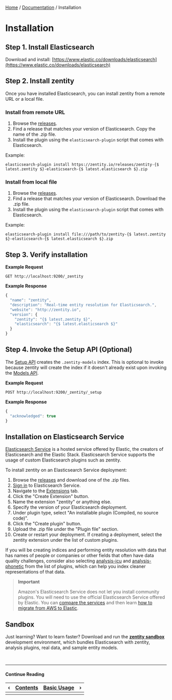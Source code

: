 [Home](/) / [Documentation](/docs) / Installation


# <a name="installation"></a>Installation


## <a name="install-elasticsearch"></a>Step 1. Install Elasticsearch

Download and install: [https://www.elastic.co/downloads/elasticsearch](https://www.elastic.co/downloads/elasticsearch)


## <a name="install-zentity"></a>Step 2. Install zentity

Once you have installed Elasticsearch, you can install zentity from a remote URL
or a local file.


### <a name="install-zentity-remote-url"></a>Install from remote URL

1. Browse the [releases](/releases).
2. Find a release that matches your version of Elasticsearch. Copy the name of the .zip file.
3. Install the plugin using the `elasticsearch-plugin` script that comes with Elasticsearch.

Example:

`elasticsearch-plugin install https://zentity.io/releases/zentity-{$ latest.zentity $}-elasticsearch-{$ latest.elasticsearch $}.zip`


### <a name="install-zentity-local-file"></a>Install from local file

1. Browse the [releases](/releases).
2. Find a release that matches your version of Elasticsearch. Download the .zip file.
4. Install the plugin using the `elasticsearch-plugin` script that comes with Elasticsearch.

Example:

`elasticsearch-plugin install file:///path/to/zentity-{$ latest.zentity $}-elasticsearch-{$ latest.elasticsearch $}.zip`


## <a name="verify-installation"></a>Step 3. Verify installation

**Example Request**

`GET http://localhost:9200/_zentity`

**Example Response**

```javascript
{
  "name": "zentity",
  "description": "Real-time entity resolution for Elasticsearch.",
  "website": "http://zentity.io",
  "version": {
    "zentity": "{$ latest.zentity $}",
    "elasticsearch": "{$ latest.elasticsearch $}"
  }
}
```

## <a name="run-setup"></a>Step 4. Invoke the Setup API (Optional)

The [Setup API](/docs/rest-apis/setup-api) creates the `.zentity-models` index.
This is optional to invoke because zentity will create the index if it doesn't
already exist upon invoking the [Models API](/docs/rest-apis/models-api).

**Example Request**

`POST http://localhost:9200/_zentity/_setup`

**Example Response**

```javascript
{
  "acknowledged": true
}
```

## <a name="installation-elasticsearch-service"></a>Installation on Elasticsearch Service

[Elasticsearch Service](https://www.elastic.co/products/elasticsearch/service)
is a hosted service offered by Elastic, the creators of Elasticsearch and the
Elastic Stack. Elasticsearch Service supports the usage of custom Elasticsearch
plugins such as zentity.

To install zentity on an Elasticsearch Service deployment:

1. Browse the [releases](/releases) and download one of the .zip files.
2. [Sign in](https://cloud.elastic.co/) to Elasticsearch Service.
3. Navigate to the [Extensions](https://cloud.elastic.co/extensions) tab.
4. Click the "Create Extension" button.
5. Name the extension "zentity" or anything else.
6. Specify the version of your Elasticsearch deployment.
7. Under plugin type, select "An installable plugin (Compiled, no source code)".
8. Click the "Create plugin" button.
9. Upload the .zip file under the "Plugin file" section.
10. Create or restart your deployment. If creating a deployment, select the zentity extension under the list of custom plugins.

If you will be creating indices and performing entity resolution with data that
has names of people or companies or other fields that often have data quality
challenges, consider also selecting [analysis-icu](https://www.elastic.co/guide/en/elasticsearch/plugins/current/analysis-icu.html)
and [analysis-phonetic](https://www.elastic.co/guide/en/elasticsearch/plugins/current/analysis-phonetic.html)
from the list of plugins, which can help you index cleaner representations of
that data.

> **Important**
>
> Amazon's Elasticsearch Service does not let you install community plugins.
> You will need to use the official Elasticsearch Service offered by Elastic.
> You can [compare the services](https://www.elastic.co/aws-elasticsearch-service#aws-elasticsearch-service:-amazon-vs.-elastic)
> and then learn [how to migrate from AWS to Elastic](https://www.elastic.co/blog/migrating-from-aws-elasticsearch-to-elasticsearch-service-on-elastic-cloud).


## <a name="sandbox"></a>Sandbox

Just learning? Want to learn faster? Download and run the **[zentity sandbox](/sandbox)**
development environment, which bundles Elasticsearch with zentity, analysis
plugins, real data, and sample entity models.


&nbsp;

----

#### Continue Reading

|&#8249;|[Contents](/docs)|[Basic Usage](/docs/basic-usage)|&#8250;|
|:---|:---|---:|---:|
|    |    |    |    |
